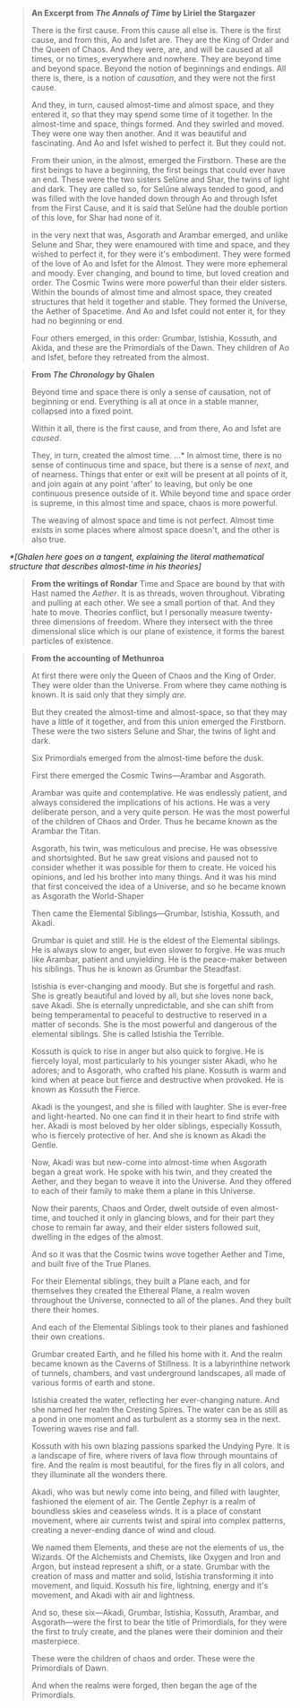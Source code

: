 > **An Excerpt from _The Annals of Time_ by Liriel the Stargazer**
> 
> There is the first cause. From this cause all else is. There is the first cause, and from this, Ao and Isfet are. They are the King of Order and the Queen of Chaos. And they were, are, and will be caused at all times, or no times, everywhere and nowhere. They are beyond time and beyond space. Beyond the notion of beginnings and endings. All there is, there, is a notion of _causation_, and they were not the first cause.
> 
> And they, in turn, caused almost-time and almost space, and they entered it, so that they may spend some time of it together. In the almost-time and space, things formed. And they swirled and moved. They were one way then another. And it was beautiful and fascinating. And Ao and Isfet wished to perfect it. But they could not. 
> 
> From their union, in the almost, emerged the Firstborn. These are the first beings to have a beginning, the first beings that could ever have an end. These were the two sisters Selûne and Shar, the twins of light and dark. They are called so, for Selûne always tended to good, and was filled with the love handed down through Ao and through Isfet from the First Cause, and it is said that Selûne had the double portion of this love, for Shar had none of it.
> 
> in the very next that was, Asgorath and Arambar emerged, and unlike Selune and Shar, they were enamoured with time and space, and they wished to perfect it, for they were it's embodiment. They were formed of the love of Ao and Isfet for the Almost. They were more ephemeral and moody. Ever changing, and bound to time, but loved creation and order. The Cosmic Twins were more powerful than their elder sisters. Within the bounds of almost time and almost space, they created structures that held it together and stable. They formed the Universe, the Aether of Spacetime. And Ao and Isfet could not enter it, for they had no beginning or end.
> 
> Four others emerged, in this order: Grumbar, Istishia, Kossuth, and Akida, and these are the Primordials of the Dawn. They children of Ao and Isfet, before they retreated from the almost.

> **From _The Chronology_ by Ghalen**
> 
> Beyond time and space there is only a sense of causation, not of beginning or end. Everything is all at once in a stable manner, collapsed into a fixed point.
> 
> Within it all, there is the first cause, and from there, Ao and Isfet are _caused_. 
> 
> They, in turn, created the almost time. ...\* In almost time, there is no sense of continuous time and space, but there is a sense of _next_, and of nearness. Things that enter or exit will be present at all points of it, and join again at any point 'after' to leaving, but only be one continuous presence outside of it. While beyond time and space order is supreme, in this almost time and space, chaos is more powerful.
> 
> The weaving of almost space and time is not perfect. Almost time exists in some places where almost space doesn't, and the other is also true.

_\*\[Ghalen here goes on a tangent, explaining the literal mathematical structure that describes almost-time in his theories\]_

> **From the writings of Rondar**
> Time and Space are bound by that with Hast named the _Aether_. It is as threads, woven throughout. Vibrating and pulling at each other. We see a small portion of that. And they hate to move. Theories conflict, but I personally measure twenty-three dimensions of freedom. Where they intersect with the three dimensional slice which is our plane of existence, it forms the barest particles of existence.


> **From the accounting of Methunroa**
> 
> At first there were only the Queen of Chaos and the King of Order. They were older than the Universe. From where they came nothing is known. It is said only that they simply *are*.
> 
> But they created the almost-time and almost-space, so that they may have a little of it together, and from this union emerged the Firstborn. These were the two sisters Selune and Shar, the twins of light and dark. 
> 
> Six Primordials emerged from the almost-time before the dusk.
> 
> First there emerged the Cosmic Twins—Arambar and Asgorath.
> 
> Arambar was quite and contemplative. He was endlessly patient, and always considered the implications of his actions. He was a very deliberate person, and a very quite person. He was the most powerful of the children of Chaos and Order. Thus he became known as the Arambar the Titan.
> 
> Asgorath, his twin, was meticulous and precise. He was obsessive and shortsighted. But he saw great visions and paused not to consider whether it was possible for them to create. He voiced his opinions, and led his brother into many things. And it was his mind that first conceived the idea of a Universe, and so he became known as Asgorath the World-Shaper
> 
> Then came the Elemental Siblings—Grumbar, Istishia, Kossuth, and Akadi.
> 
> Grumbar is quiet and still. He is the eldest of the Elemental siblings. He is always slow to anger, but even slower to forgive. He was much like Arambar, patient and unyielding. He is the peace-maker between his siblings. Thus he is known as Grumbar the Steadfast. 
> 
> Istishia is ever-changing and moody. But she is forgetful and rash. She is greatly beautiful and loved by all, but she loves none back, save Akadi. She is eternally unpredictable, and she can shift from being temperamental to peaceful to destructive to reserved in a matter of seconds. She is the most powerful and dangerous of the elemental siblings. She is called Istishia the Terrible.
> 
> Kossuth is quick to rise in anger but also quick to forgive. He is fiercely loyal, most particularly to his younger sister Akadi, who he adores; and to Asgorath, who crafted his plane. Kossuth is warm and kind when at peace but fierce and destructive when provoked. He is known as Kossuth the Fierce.
> 
> Akadi is the youngest, and she is filled with laughter. She is ever-free and light-hearted. No one can find it in their heart to find strife with her. Akadi is most beloved by her older siblings, especially Kossuth, who is fiercely protective of her. And she is known as Akadi the Gentle.
> 
> Now, Akadi was but new-come into almost-time when Asgorath began a great work. He spoke with his twin, and they created the Aether, and they began to weave it into the Universe. And they offered to each of their family to make them a plane in this Universe.
> 
> Now their parents, Chaos and Order, dwelt outside of even almost-time, and touched it only in glancing blows, and for their part they chose to remain far away, and their elder sisters followed suit, dwelling in the edges of the almost.
> 
> And so it was that the Cosmic twins wove together Aether and Time, and built five of the True Planes. 
> 
> For their Elemental siblings, they built a Plane each, and for themselves they created the Ethereal Plane, a realm woven throughout the Universe, connected to all of the planes. And they built there their homes.
> 
> And each of the Elemental Siblings took to their planes and fashioned their own creations.
> 
> Grumbar created Earth, and he filled his home with it. And the realm became known as the Caverns of Stillness. It is a labyrinthine network of tunnels, chambers, and vast underground landscapes, all made of various forms of earth and stone. 
> 
> Istishia created the water, reflecting her ever-changing nature. And she named her realm the Cresting Spires. The water can be as still as a pond in one moment and as turbulent as a stormy sea in the next. Towering waves rise and fall. 
> 
> Kossuth with his own blazing passions sparked the Undying Pyre. It is a landscape of fire, where rivers of lava flow through mountains of fire. And the realm is most beautiful, for the fires fly in all colors, and they illuminate all the wonders there.
> 
> Akadi, who was but newly come into being, and filled with laughter, fashioned the element of air. The Gentle Zephyr is a realm of boundless skies and ceaseless winds. It is a place of constant movement, where air currents twist and spiral into complex patterns, creating a never-ending dance of wind and cloud.
> 
> We named them Elements, and these are not the elements of us, the Wizards. Of the Alchemists and Chemists, like Oxygen and Iron and Argon, but instead represent a shift, or a state. Grumbar with the creation of mass and matter and solid, Istishia transforming it into movement, and liquid. Kossuth his fire, lightning, energy and it's movement, and Akadi with air and lightness.
> 
> And so, these six—Akadi, Grumbar, Istishia, Kossuth, Arambar, and Asgorath—were the first to bear the title of Primordials, for they were the first to truly create, and the planes were their dominion and their masterpiece.
> 
> These were the children of chaos and order. These were the Primordials of Dawn.
> 
> And when the realms were forged, then began the age of the Primordials.
